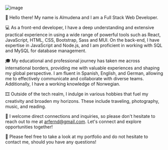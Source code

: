 
![image](https://github.com/Almudena-Rendon/Almudena-Rendon/assets/126793941/38e67a51-6a4a-4672-95a7-541ad3d08e26)

👋 Hello there! My name is Almudena and I am a Full Stack Web Developer. 

💻 As a front-end developer, I have a deep understanding and extensive practical experience in using a wide range of powerful tools such as React, JavaScript, HTML, CSS, Bootstrap, Sass and MUI. 
   On the back-end, I have expertise in JavaScript and Node.js, and I am proficient in working with SQL and MySQL for database management.

🎓 My educational and professional journey has taken me across international borders, providing me with valuable experiences and shaping my global perspective. 
   I am fluent in Spanish, English, and German, allowing me to effectively communicate and collaborate with diverse teams. Additionally, I have a working knowledge of Norwegian.

🎞️ Outside of the tech realm, I indulge in various hobbies that fuel my creativity and broaden my horizons. 
    These include traveling, photography, music, and reading.

📩 I welcome direct connections and inquiries, so please don't hesitate to reach out to me at arfernd@gmail.com. 
    Let's connect and explore opportunities together!

🌱 Please feel free to take a look at my portfolio and do not hesitate to contact me, should you have any questions!


